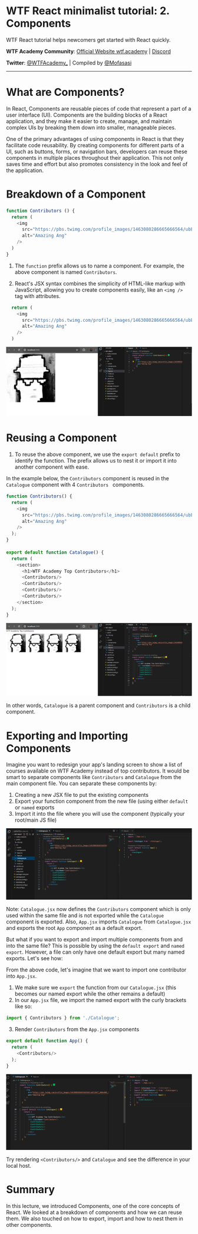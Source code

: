# WTF React minimalist tutorial: 2. Components

WTF React tutorial helps newcomers get started with React quickly.

**WTF Academy Community**: [Official Website wtf.academy](https://wtf.academy) | [Discord](https://discord.gg/5akcruXrsk)

**Twitter**: [@WTFAcademy_](https://twitter.com/WTFAcademy_) | Compiled by [@Mofasasi](https://twitter.com/mofasasi)

---

# What are Components?

In React, Components are reusable pieces of code that represent a part of a user interface (UI). Components are the building blocks of a React application, and they make it easier to create, manage, and maintain complex UIs by breaking them down into smaller, manageable pieces.

One of the primary advantages of using components in React is that they facilitate code reusability. By creating components for different parts of a UI, such as buttons, forms, or navigation bars, developers can reuse these components in multiple places throughout their application. This not only saves time and effort but also promotes consistency in the look and feel of the application.


# Breakdown of a Component

```javascript
function Contributors () {
  return (
    <img
      src="https://pbs.twimg.com/profile_images/1463080286665666564/ubE1IWCT_400x400.jpg"
      alt="Amazing Ang"
    />
  )
}
```

1. The `function` prefix allows us to name a component. For example, the above component is named `Contributors`. 

2. React's JSX syntax combines the simplicity of HTML-like markup with JavaScript, allowing you to create components easily, like an `<img />` tag with attributes.

```javascript
  return (
    <img
      src="https://pbs.twimg.com/profile_images/1463080286665666564/ubE1IWCT_400x400.jpg"
      alt="Amazing Ang"
    />
  )
```
![2-2](./img/2-2.png) 

# Reusing a Component

1. To reuse the above component, we use the `export default` prefix to identify the function. The prefix allows us to nest it or import it into another component with ease. 

In the example below, the `Contributors` component is reused in the `Catalogue` component with 4 `Contributors ` components. 

```javascript
function Contributors() {
  return (
    <img
      src="https://pbs.twimg.com/profile_images/1463080286665666564/ubE1IWCT_400x400.jpg"
      alt="Amazing Ang"
    />
  );
}

export default function Catalogue() {
  return (
    <section>
      <h1>WTF Academy Top Contributors</h1>
      <Contributors/>
      <Contributors/>
      <Contributors/>
      <Contributors/>
    </section>
  );
}
```
![2-1](./img/2-1.png) 

In other words, `Catalogue` is a parent component and `Contributors` is a child component. 

# Exporting and Importing Components

Imagine you want to redesign your app's landing screen to show a list of courses available on WTF Academy instead of top contributors. It would be smart to separate components like `Contributors` and `Catalogue` from the main component file. You can separate these components by:

1. Creating a new JSX file to put the existing components
2. Export your function component from the new file (using either `default` or `named` exports
3. Import it into the file where you will use the component (typically your root/main JS file)

![2-3](./img/2-3.png) 

Note: `Catalogue.jsx` now defines the `Contributors` component which is only used within the same file and is not exported while the `Catalogue` component is exported.
Also, `App.jsx` imports `Catalogue` from `Catalogue.jsx` and exports the root `App` component as a default export.

But what if you want to export and import multiple components from and into the same file? This is possible by using the `default export` and `named export`. However, a file can only have one default export but many named exports. Let's see how: 

From the above code, let's imagine that we want to import one contributor into `App.jsx`.

1. We make sure we `export` the function from our `Catalogue.jsx` (this becomes our named export while the other remains a default)
2. In our `App.jsx` file, we import the named export with the curly brackets like so:
   
```javascript
import { Contributors } from './Catalogue';
```
3. Render `Contributors` from the `App.jsx` components
   
```javascript
export default function App() {
  return (
    <Contributors/>
  );
}
```
![2-4](./img/2-4.png) 

Try rendering `<Contributors/>` and `Catalogue` and see the difference in your local host. 

# Summary

In this lecture, we introduced Components, one of the core concepts of React. We looked at a breakdown of components and how we can reuse them. We also touched on how to export, import and how to nest them in other components. 
